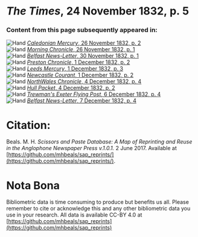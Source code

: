 # *The Times*, 24 November 1832, p. 5  
  
### Content from this page subsequently appeared in:  
![Hand](http://scissorsandpaste.net/wp-content/uploads/2017/06/smallhandpointer.png) [*Caledonian Mercury*, 26 November 1832, p. 2](https://mhbeals.github.io/sap_html/Caledonian-Mercury/Caledonian-Mercury-26-November-1832-p-2)  
![Hand](http://scissorsandpaste.net/wp-content/uploads/2017/06/smallhandpointer.png) [*Morning Chronicle*, 26 November 1832, p. 1](https://mhbeals.github.io/sap_html/Morning-Chronicle/Morning-Chronicle-26-November-1832-p-1)  
![Hand](http://scissorsandpaste.net/wp-content/uploads/2017/06/smallhandpointer.png) [*Belfast News-Letter*, 30 November 1832, p. 1](https://mhbeals.github.io/sap_html/Belfast-News-Letter/Belfast-News-Letter-30-November-1832-p-1)  
![Hand](http://scissorsandpaste.net/wp-content/uploads/2017/06/smallhandpointer.png) [*Preston Chronicle*, 1 December 1832, p. 2](https://mhbeals.github.io/sap_html/Preston-Chronicle/Preston-Chronicle-1-December-1832-p-2)  
![Hand](http://scissorsandpaste.net/wp-content/uploads/2017/06/smallhandpointer.png) [*Leeds Mercury*, 1 December 1832, p. 3](https://mhbeals.github.io/sap_html/Leeds-Mercury/Leeds-Mercury-1-December-1832-p-3)  
![Hand](http://scissorsandpaste.net/wp-content/uploads/2017/06/smallhandpointer.png) [*Newcastle Courant*, 1 December 1832, p. 2](https://mhbeals.github.io/sap_html/Newcastle-Courant/Newcastle-Courant-1-December-1832-p-2)  
![Hand](http://scissorsandpaste.net/wp-content/uploads/2017/06/smallhandpointer.png) [*NorthWales Chronicle*, 4 December 1832, p. 4](https://mhbeals.github.io/sap_html/NorthWales-Chronicle/NorthWales-Chronicle-4-December-1832-p-4)  
![Hand](http://scissorsandpaste.net/wp-content/uploads/2017/06/smallhandpointer.png) [*Hull Packet*, 4 December 1832, p. 2](https://mhbeals.github.io/sap_html/Hull-Packet/Hull-Packet-4-December-1832-p-2)  
![Hand](http://scissorsandpaste.net/wp-content/uploads/2017/06/smallhandpointer.png) [*Trewman's Exeter Flying Post*, 6 December 1832, p. 4](https://mhbeals.github.io/sap_html/Trewman's-Exeter-Flying-Post/Trewman's-Exeter-Flying-Post-6-December-1832-p-4)  
![Hand](http://scissorsandpaste.net/wp-content/uploads/2017/06/smallhandpointer.png) [*Belfast News-Letter*, 7 December 1832, p. 4](https://mhbeals.github.io/sap_html/Belfast-News-Letter/Belfast-News-Letter-7-December-1832-p-4)  


# Citation: 

Beals. M. H. *Scissors and Paste Database: A Map of Reprinting and Reuse in the Anglophone Newspaper Press v.1.0.1.* 2 June 2017. Available at [https://github.com/mhbeals/sap_reprints/](https://github.com/mhbeals/sap_reprints/). 

# Nota Bona

Bibliometric data is time consuming to produce but benefits us all. Please remember to cite or acknowledge this and any other bibliometric data you use in your research. All data is available CC-BY 4.0 at [https://github.com/mhbeals/sap_reprints](https://github.com/mhbeals/sap_reprints)